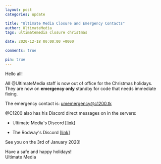 ```yaml
---
layout: post
categories: update

title: "Ultimate Media Closure and Emergency Contacts"
author: UltimateMedia
tags: ultimatemedia closure christmas

date: 2020-12-18 00:00:00 +0000

comments: true

pin: true
---
```


Hello all!

All @UltimateMedia staff is now out of office for the Christmas holidays. They are now on **emergency only** standby for code that needs immediate fixing.

The emergency contact is: <umemergency@c1200.tk>

@C1200 also has his Discord direct messages on in the servers:

- Ultimate Media's Discord [[link](https://discord.gg/u4Tsf3N)]

- The Rodway's Discord [[link](https://discord.gg/G5W89sF)]

See you on the 3rd of January 2020!

Have a safe and happy holidays!<br>
Ultimate Media